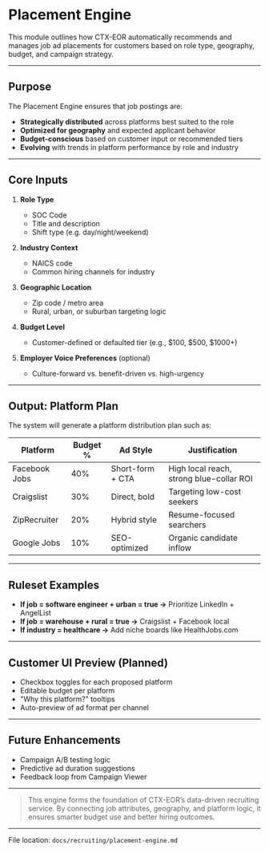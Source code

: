# Placement Engine

This module outlines how CTX-EOR automatically recommends and manages job ad placements for customers based on role type, geography, budget, and campaign strategy.

---

## Purpose

The Placement Engine ensures that job postings are:

* **Strategically distributed** across platforms best suited to the role
* **Optimized for geography** and expected applicant behavior
* **Budget-conscious** based on customer input or recommended tiers
* **Evolving** with trends in platform performance by role and industry

---

## Core Inputs

1. **Role Type**

   * SOC Code
   * Title and description
   * Shift type (e.g. day/night/weekend)

2. **Industry Context**

   * NAICS code
   * Common hiring channels for industry

3. **Geographic Location**

   * Zip code / metro area
   * Rural, urban, or suburban targeting logic

4. **Budget Level**

   * Customer-defined or defaulted tier (e.g., \$100, \$500, \$1000+)

5. **Employer Voice Preferences** (optional)

   * Culture-forward vs. benefit-driven vs. high-urgency

---

## Output: Platform Plan

The system will generate a platform distribution plan such as:

| Platform      | Budget % | Ad Style         | Justification                            |
| ------------- | -------- | ---------------- | ---------------------------------------- |
| Facebook Jobs | 40%      | Short-form + CTA | High local reach, strong blue-collar ROI |
| Craigslist    | 30%      | Direct, bold     | Targeting low-cost seekers               |
| ZipRecruiter  | 20%      | Hybrid style     | Resume-focused searchers                 |
| Google Jobs   | 10%      | SEO-optimized    | Organic candidate inflow                 |

---

## Ruleset Examples

* **If job = software engineer + urban = true →** Prioritize LinkedIn + AngelList
* **If job = warehouse + rural = true →** Craigslist + Facebook local
* **If industry = healthcare →** Add niche boards like HealthJobs.com

---

## Customer UI Preview (Planned)

* Checkbox toggles for each proposed platform
* Editable budget per platform
* "Why this platform?" tooltips
* Auto-preview of ad format per channel

---

## Future Enhancements

* Campaign A/B testing logic
* Predictive ad duration suggestions
* Feedback loop from Campaign Viewer

---

> This engine forms the foundation of CTX-EOR’s data-driven recruiting service. By connecting job attributes, geography, and platform logic, it ensures smarter budget use and better hiring outcomes.

---

File location: `docs/recruiting/placement-engine.md`
